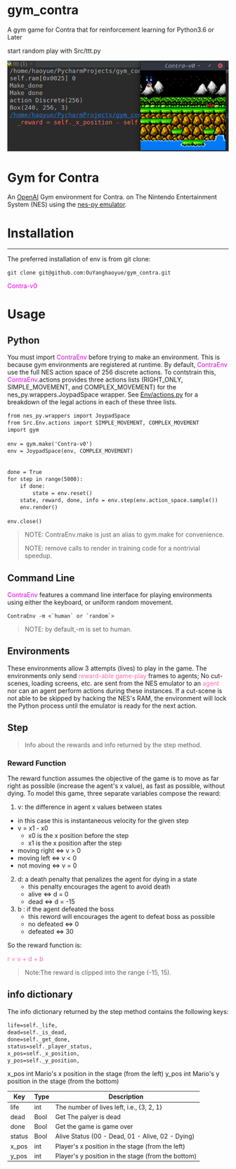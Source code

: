 # gym_contra
A gym game for Contra that for reinforcement learning for Python3.6 or Later

start random play with Src/ttt.py 

![image](https://github.com/OuYanghaoyue/gym_contra/blob/master/Img/TIM%E5%9B%BE%E7%89%8720190723143124.png)


# Gym for Contra

An [OpenAI](https://github.com/openai/gym) Gym environment for Contra.  on The Nintendo Entertainment System (NES) using the [nes-py emulator](https://github.com/Kautenja/nes-py).

# Installation
---

The preferred installation of env is from git clone:

```
git clone git@github.com:OuYanghaoyue/gym_contra.git
```
<font color="#dd00dd">Contra-v0</font>

# Usage
## Python
You must import <font color="#dd00dd">ContraEnv</font> before trying to make an environment. This is because gym environments are registered at runtime. By default, <font color="#dd00dd">ContraEnv</font> use the full NES action space of 256 discrete actions. To contstrain this, <font color="#dd00dd">ContraEnv</font>.actions provides three actions lists (RIGHT_ONLY, SIMPLE_MOVEMENT, and COMPLEX_MOVEMENT) for the nes_py.wrappers.JoypadSpace wrapper. See [Env/actions.py](https://github.com/OuYanghaoyue/gym_contra/blob/master/Src/Env/actions.py) for a breakdown of the legal actions in each of these three lists.


```
from nes_py.wrappers import JoypadSpace
from Src.Env.actions import SIMPLE_MOVEMENT, COMPLEX_MOVEMENT
import gym

env = gym.make('Contra-v0')
env = JoypadSpace(env, COMPLEX_MOVEMENT)


done = True
for step in range(5000):
    if done:
        state = env.reset()
    state, reward, done, info = env.step(env.action_space.sample())
    env.render()

env.close()

```

> NOTE: ContraEnv.make is just an alias to gym.make for convenience.
> 
> NOTE: remove calls to render in training code for a nontrivial speedup.

## Command Line
<font color="#dd00dd">ContraEnv</font> features a command line interface for playing environments using either the keyboard, or uniform random movement.


```
ContraEnv -m <`human` or `random`>
```
<font color="#FF69B4"> </font>

> NOTE: by default,-m is set to human.

## Environments
These environments allow 3 attempts (lives) to play in the game. The environments only send <font color="#FF69B4">reward-able game-play </font> frames to agents; No cut-scenes, loading screens, etc. are sent from the NES emulator to an <font color="#FF69B4">agent</font> nor can an agent perform actions during these instances. If a cut-scene is not able to be skipped by hacking the NES's RAM, the environment will lock the Python process until the emulator is ready for the next action.

## Step
> Info about the rewards and info returned by the step method.

### Reward Function
The reward function assumes the objective of the game is to move as far right as possible (increase the agent's x value), as fast as possible, without dying. To model this game, three separate variables compose the reward:

1. v: the difference in agent x values between states
- in this case this is instantaneous velocity for the given step
- v = x1 - x0
    - x0 is the x position before the step
    - x1 is the x position after the step
- moving right ⇔ v > 0
- moving left ⇔ v < 0
- not moving ⇔ v = 0

2. d: a death penalty that penalizes the agent for dying in a state
    - this penalty encourages the agent to avoid death
    - alive ⇔ d = 0
    - dead ⇔ d = -15
3. b : if the agent defeated the boss 
    - this reword will encourages the agent to defeat boss as possible
    - no defeated ⇔ 0
    - defeated ⇔ 30

So the reward function is:

<font color="#FF69B4">r = v + d + b</font>


> Note:The reward is clipped into the range (-15, 15).

## info dictionary
The info dictionary returned by the step method contains the following keys:


```
life=self._life,
dead=self._is_dead,
done=self._get_done,
status=self._player_status,
x_pos=self._x_position,
y_pos=self._y_position,
```
x_pos	int	Mario's x position in the stage (from the left)
y_pos	int	Mario's y position in the stage (from the bottom)

Key  | Type | Description |
---|--- | ---
life | int | The number of lives left, i.e., {3, 2, 1}
dead | Bool | Get The palyer is dead
done | Bool | Get the game is game over
status | Bool | Alive Status (00 - Dead, 01 - Alive, 02 - Dying)
x_pos | int | Player's x position in the stage (from the left)
y_pos |	int	| Player's y position in the stage (from the bottom)

